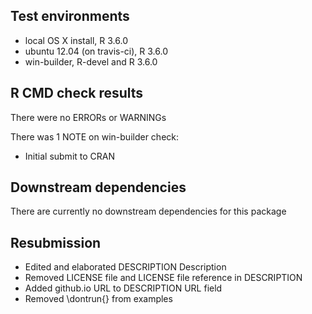 ## Test environments
* local OS X install, R 3.6.0
* ubuntu 12.04 (on travis-ci), R 3.6.0
* win-builder, R-devel and R 3.6.0

## R CMD check results
There were no ERRORs or WARNINGs

There was 1 NOTE on win-builder check:
* Initial submit to CRAN

## Downstream dependencies
There are currently no downstream dependencies for this package

## Resubmission
* Edited and elaborated DESCRIPTION Description
* Removed LICENSE file and LICENSE file reference in DESCRIPTION
* Added github.io URL to DESCRIPTION URL field
* Removed \dontrun{} from examples
